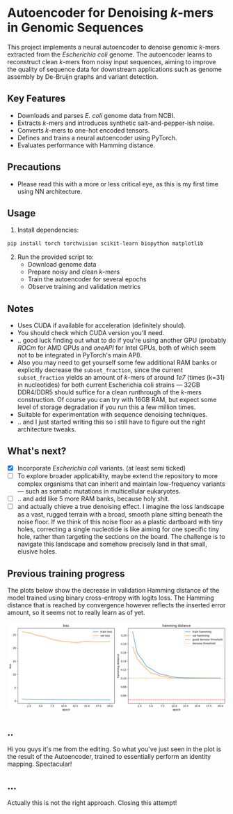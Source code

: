 # Autoencoder for Denoising *k*-mers in Genomic Sequences

This project implements a neural autoencoder to denoise genomic *k*-mers extracted from the _Escherichia coli_ genome.
The autoencoder learns to reconstruct clean *k*-mers from noisy input sequences, aiming to improve the quality of sequence data for downstream applications such as genome assembly by De-Bruijn graphs and variant detection.

## Key Features
- Downloads and parses _E. coli_ genome data from NCBI.
- Extracts *k*-mers and introduces synthetic salt-and-pepper-ish noise.
- Converts *k*-mers to one-hot encoded tensors.
- Defines and trains a neural autoencoder using PyTorch.
- Evaluates performance with Hamming distance.

## Precautions
- Please read this with a more or less critical eye, as this is my first time using NN architecture. 

## Usage
1. Install dependencies:
```bash
pip install torch torchvision scikit-learn biopython matplotlib
```

2. Run the provided script to:
   - Download genome data
   - Prepare noisy and clean *k*-mers
   - Train the autoencoder for several epochs
   - Observe training and validation metrics

## Notes
- Uses CUDA if available for acceleration (definitely should).
- You should check which CUDA version you'll need.
- .. good luck finding out what to do if you're using another GPU (probably _ROCm_ for AMD GPUs and _oneAPI_ for Intel GPUs, both of which seem not to be integrated in PyTorch's main API).
- Also you may need to get yourself some few additional RAM banks or explicitly decrease the `subset_fraction`, since the current `subset_fraction` yields an amount of *k*-mers of around _1e7_ (times (k=31) in nucleotides) for both current Escherichia coli strains — 32GB DDR4/DDR5 should suffice for a clean runthrough of the *k*-mers construction. Of course you can try with 16GB RAM, but expect some level of storage degradation if you run this a few million times.
- Suitable for experimentation with sequence denoising techniques.
- .. and I just started writing this so i still have to figure out the right architecture tweaks.

## What's next?
- [X] Incorporate _Escherichia coli_ variants. (at least semi ticked)
- [ ] To explore broader applicability, maybe extend the repository to more complex organisms that can inherit and maintain low-frequency variants — such as somatic mutations in multicellular eukaryotes.
- [ ] .. and add like 5 more RAM banks, because holy shit.
- [ ] and actually chieve a true denoising effect. I imagine the loss landscape as a vast, rugged terrain with a broad, smooth plane sitting beneath the noise floor. If we think of this noise floor as a plastic dartboard with tiny holes, correcting a single nucleotide is like aiming for one specific tiny hole, rather than targeting the sections on the board. The challenge is to navigate this landscape and somehow precisely land in that small, elusive holes.

## Previous training progress
The plots below show the decrease in validation Hamming distance of the model trained using binary cross-entropy with logits loss.
The Hamming distance that is reached by convergence however reflects the inserted error amount, so it seems not to really learn as of yet.

![output.png](output.png)

## ..

Hi you guys it's me from the editing.
So what you've just seen in the plot is the result of the Autoencoder, trained to essentially perform an identity mapping. Spectacular!

## ...

Actually this is not the right approach. Closing this attempt!
